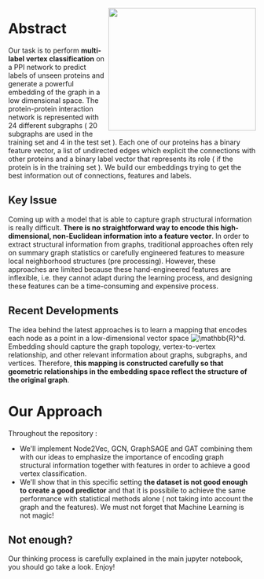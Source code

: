 <img src="https://upload.wikimedia.org/wikipedia/commons/1/1d/Schziophrenia_PPI.jpg" height=250 width =300 align="right"></img>

# Abstract
Our task is to perform  <b>multi-label vertex classification</b> on a PPI network to predict labels of unseen proteins and   generate a powerful embedding of the graph in a low dimensional space. The protein-protein interaction network is represented with 24 different subgraphs ( 20 subgraphs are used in the training set and 4 in the test set ). Each one of our proteins has a binary feature vector, a list of undirected edges which explicit the connections with other proteins and a binary label vector that represents its role ( if the protein is in the training set ). We build our embeddings trying to get the best information out of connections, features and labels.  

## Key Issue
Coming up with a model that is able to capture graph structural information is really difficult. <b>There is  no straightforward way to encode this high-dimensional, non-Euclidean information into a feature vector</b>. In order to extract structural information from graphs, traditional approaches often rely on summary graph statistics or carefully engineered features to measure local neighborhood structures (pre processing). However, these approaches are limited because these hand-engineered features are inflexible, i.e. they cannot adapt during the learning process, and designing these features can be a time-consuming and expensive process.

## Recent Developments
The idea behind the latest approaches is to learn a mapping that encodes each node as a point in a low-dimensional vector space  <img src="https://latex.codecogs.com/gif.latex?\mathbb{R}^d" title="\mathbb{R}^d" />. Embedding should capture the graph topology, vertex-to-vertex relationship, and other relevant information about graphs, subgraphs, and vertices. Therefore, <b> this mapping is constructed carefully so that geometric relationships in the embedding space reflect the structure of the original graph</b>.

# Our Approach
Throughout the repository :
* We'll implement  Node2Vec, GCN, GraphSAGE and GAT combining them with our ideas to emphasize the importance of encoding graph structural information together with features in order to achieve a good vertex classification.
* We'll show that in this specific setting <b>the dataset is not good enough to create a good predictor</b> and that it is possibile to achieve the same performance with statistical methods alone ( not taking into account the graph and the features).
We must not forget that Machine Learning is not magic!

## Not enough?
Our thinking process is carefully explained in the main jupyter notebook, you should go take a look. Enjoy!
